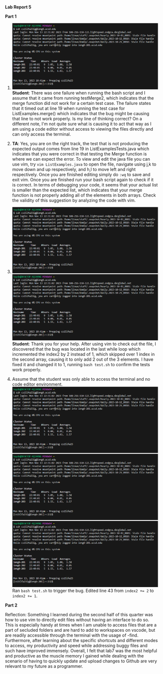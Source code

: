 **Lab Report 5**

**Part 1**

1. ![screen1](/Screenshots/lab7-1.png)<br />
**Student**: There was one failure when running the bash script and I assume that it came from running testMerge2, which indicates that the merge function did not work for a certain test case. The failure states that it timed out at line 19 when running the test case for ListExamples.merge() which indicates that the bug might be causing that line to not work properly. Is my line of thinking correct? On a different note, I'm not quite sure what is causing it to act that way as I am using a code editor without access to viewing the files directly and can only access the terminal.
2. **TA**: Yes, you are on the right track, the test that is not producing the expected output comes from line 19 in ListExamplesTests.java which indicates that you were correct in that testing the Merge function is where we can expect the error. To view and edit the java file you can use vim, try ```vim ListExamples.java``` to open the file, navigate using j,k to move down and up respectively, and h,l to move left and right respectively. Once you are finished editing simply do ```:wq``` to save and exit vim. Once you are finished run your bash script again to check if it is correct. In terms of debugging your code, it seems that your actual list is smaller than the expected list, which indicates that your merge function is not properly adding all of the elements in both arrays. Check the validity of this suggestion by analyzing the code with vim.
3. ![screen1](/Screenshots/lab7-1.png)<br />
   ![screen1](/Screenshots/lab7-1.png)<br />
**Student**: Thank you for your help. After using vim to check out the file, I discovered that the bug was located in the last while loop which incremented the index2 by 2 instead of 1, which skipped over 1 index in the second array, causing it to only add 2 out of the 3 elements. I have fixed it and changed it to 1, running ```bash test.sh``` to confirm the tests work properly.

4. Assume that the student was only able to access the terminal and no code editor environment. </br>
![screen1](/Screenshots/lab7-1.png)<br />
![screen1](/Screenshots/lab7-1.png)<br />
![screen1](/Screenshots/lab7-1.png)<br />
  Ran ```bash test.sh``` to trigger the bug.
  Edited line 43 from ```index2 += 2``` to ```index2 += 1```.
   
**Part 2** 

Reflection: Something I learned during the second half of this quarter was how to use vim to directly edit files without having an interface to do so. This is especially handy at times when I am unable to access files that are a part of secluded folders and are hard to add to workspaces on vscode, but are readily accessible through the terminal with the usage of -find. Furthermore, after learning about the specific shortcuts and different modes to access, my productivity and speed while addressing buggy files and such have improved immensely. Overall, I felt that lab7 was the most helpful and productive as the muscle memory I gained while dealing with the scenario of having to quickly update and upload changes to Github are very relevant to my future as a programmer.
